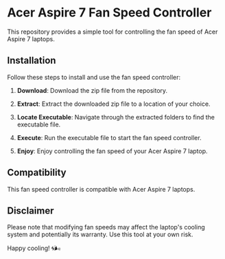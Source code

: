 # Acer Aspire 7 Fan Speed Controller

This repository provides a simple tool for controlling the fan speed of Acer Aspire 7 laptops.

## Installation

Follow these steps to install and use the fan speed controller:

1. **Download**: Download the zip file from the repository.

2. **Extract**: Extract the downloaded zip file to a location of your choice.

3. **Locate Executable**: Navigate through the extracted folders to find the executable file.

4. **Execute**: Run the executable file to start the fan speed controller.

5. **Enjoy**: Enjoy controlling the fan speed of your Acer Aspire 7 laptop.

## Compatibility

This fan speed controller is compatible with Acer Aspire 7 laptops.

## Disclaimer

Please note that modifying fan speeds may affect the laptop's cooling system and potentially its warranty. Use this tool at your own risk.

Happy cooling! 🌀🌬️
